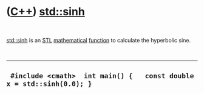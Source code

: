 



 

 

 

 

 

([C++](Cpp.md)) [std::sinh](CppSinh.md)
=========================================

 

[std::sinh](CppSinh.md) is an [STL](CppStl.md)
[mathematical](CppMath.md) [function](CppFunction.md) to calculate the
hyperbolic sine.

 

  ------------------------------------------------------------------------
  ` #include <cmath>  int main() {   const double x = std::sinh(0.0); }`
  ------------------------------------------------------------------------

 

 

 

 

 





 



